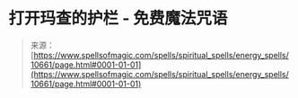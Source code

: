 <!--yml

category: 未分类

date: 2024-06-12 18:47:25

-->

# 打开玛查的护栏 - 免费魔法咒语

> 来源：[https://www.spellsofmagic.com/spells/spiritual_spells/energy_spells/10661/page.html#0001-01-01](https://www.spellsofmagic.com/spells/spiritual_spells/energy_spells/10661/page.html#0001-01-01)
